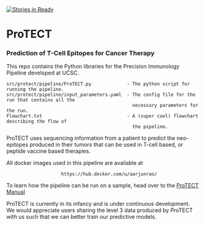 [![Stories in Ready](https://badge.waffle.io/BD2KGenomics/protect.png?label=ready&title=Ready)](https://waffle.io/BD2KGenomics/protect)
# ProTECT
### **Pr**ediction **o**f **T**-Cell **E**pitopes for **C**ancer **T**herapy

This repo contains the Python libraries for the Precision Immunology Pipeline developed at UCSC.

    src/protect/pipeline/ProTECT.py             - The python script for running the pipeline.
    src/protect/pipeline/input_parameters.yaml  - The config file for the run that contains all the
                                                  necessary parameters for the run.
    Flowchart.txt                               - A (super cool) flowchart describing the flow of
                                                  the pipeline.


ProTECT uses sequencing information from a patient to predict the neo-epitopes produced in their
tumors that can be used in T-cell based, or peptide vaccine based therapies.

All docker images used in this pipeline are available at

                        https://hub.docker.com/u/aarjunrao/


To learn how the pipeline can be run on a sample, head over to the [ProTECT Manual](
https://github.com/BD2KGenomics/protect/blob/master/MANUAL.md)

ProTECT is currently in its infancy and is under continuous development.  We would appreciate users sharing the level 3 data produced by ProTECT with us such that we can better train our predictive models.
